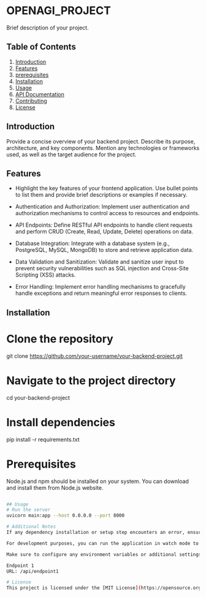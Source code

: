 # OPENAGI_PROJECT 

Brief description of your project.

## Table of Contents

1. [Introduction](#introduction)
2. [Features](#features)
3. [prerequisites](#prerequisites)
4. [Installation](#installation)
5. [Usage](#usage)
6. [API Documentation](#api_documentation)
7. [Contributing](#contributing)
8. [License](#license)


## Introduction

Provide a concise overview of your backend project. Describe its purpose, architecture, and key components. Mention any technologies or frameworks used, as well as the target audience for the project.

## Features

- Highlight the key features of your frontend application. Use bullet points to list them and provide brief descriptions or examples if necessary.

- Authentication and Authorization: Implement user authentication and authorization mechanisms to control access to resources and endpoints.

- API Endpoints: Define RESTful API endpoints to handle client requests and perform CRUD (Create, Read, Update, Delete) operations on data.

- Database Integration: Integrate with a database system (e.g., PostgreSQL, MySQL, MongoDB) to store and retrieve application data.

- Data Validation and Sanitization: Validate and sanitize user input to prevent security vulnerabilities such as SQL injection and Cross-Site Scripting (XSS) attacks.

- Error Handling: Implement error handling mechanisms to gracefully handle exceptions and return meaningful error responses to clients.



## Installation
# Clone the repository
git clone https://github.com/your-username/your-backend-project.git

# Navigate to the project directory
cd your-backend-project

# Install dependencies
pip install -r requirements.txt

# Prerequisites
 Node.js and npm should be installed on your system. You can download and install them from Node.js website.
```bash

## Usage
# Run the server
uvicorn main:app --host 0.0.0.0 --port 8000

# Additional Notes
If any dependency installation or setup step encounters an error, ensure that your system meets the prerequisites and try running the command again.

For development purposes, you can run the application in watch mode to automatically reload the page when changes are made to the source code. Use the command npm run start:dev or npm run dev if such a script is configured in the package.json file.

Make sure to configure any environment variables or additional settings required by your frontend application, as specified in the project documentation or .env files.

Endpoint 1
URL: /api/endpoint1

# License
This project is licensed under the [MIT License](https://opensource.org/licenses/MIT).

